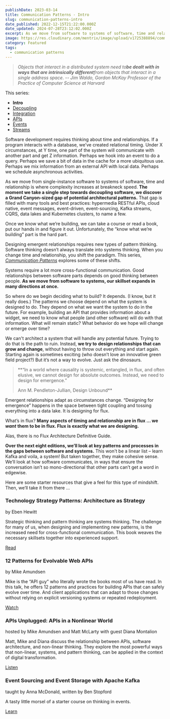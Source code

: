 ```yaml
---
publishDate: 2023-03-14
title: Communication Patterns - Intro
slug: communication-patterns-intro
date_published: 2022-12-15T21:22:00.000Z
date_updated: 2024-07-28T23:12:02.000Z
excerpt: As we move from software to systems of software, time and relationship is where complexity increases at breakneck speed.
image: https://res.cloudinary.com/mentrix/image/upload/v1725388894/comm-patterns_yc4ihw.jpg
category: Featured
tags:
  - communication patterns
---
```

> *Objects that interact in a distributed system need to**be dealt with in ways that are intrinsically different**from objects that interact in a single address space*.
> *-- Jim Waldo, Gordon McKay Professor of the Practice of Computer Science at Harvard*

This series:
- **Intro**
- [Decoupling](/communication-patterns-decoupling)
- [Integration](communication-patterns-integration)
- [APIs](/communication-patterns-apis)
- [Events](/communication-patterns-events)
- [Streams](/communication-patterns-streams)

Software development requires thinking about time and relationships. If a program interacts with a database, we’ve created relational timing. Under X circumstances, at Y time, one part of the system will communicate with another part and get Z information. Perhaps we hook into an event to do a query. Perhaps we save a bit of data in the cache for a more ubiquitous use. Perhaps we mix information from an external API with local data. Perhaps we schedule asynchronous activities.

As we move from single-instance software to systems of software, time and relationship is where complexity increases at breakneck speed. **The moment we take a single step towards decoupling software, we discover a Grand Canyon-sized gap of potential architectural patterns.** That gap is filled with many tools and best practices: hypermedia RESTful APIs, cloud native, event messages, event-driven, event-sourcing, Kafka streams, CQRS, data lakes and Kubernetes clusters, to name a few.

Once we know what we’re building, we can take a course or read a book, put our hands in and figure it out. Unfortunately, the “know what we’re building” part is the hard part.

Designing emergent relationships requires new types of pattern thinking. Software thinking doesn’t always translate into systems thinking. When you change time and relationship, you shift the paradigm. This series, *[Communication Patterns](/topics/communication-patterns)* explores some of these shifts.

Systems require a lot more cross-functional communication. Good relationships between software parts depends on good thinking between people. **As we move from software to systems, our skillset expands in many directions at once.**

So where do we begin deciding what to build? It depends. (I know, but it really does.) The patterns we choose depend on what the system is designed to do. They depend on what we want the system to do in the future. For example, building an API that provides information about a widget, we need to know what people (and other software) will do with that information. What will remain static? What behavior do we hope will change or emerge over time?

We can't architect a system that will handle any potential future. Trying to do that is the path to ruin. Instead, **we try to** **design relationships that can grow and change**, without having to throw out everything and start again. Starting again is sometimes exciting (who doesn’t love an innovative green field project?) But it’s not a way to evolve. Just ask the dinosaurs.

> **“In a world where causality is systemic, entangled, in flux, and often elusive, we cannot design for absolute outcomes. Instead, we need to design for emergence.”
> 
> Ann M. Pendleton-Jullian, Design Unbound**

Emergent relationships adapt as circumstances change. “Designing for emergence” happens in the space between tight coupling and tossing everything into a data lake. It is designing for flux.

What’s in flux? **Many aspects of timing and relationship are in flux … we** ***want*** **them to be in flux. Flux is exactly what we are designing.**

Alas, there is no Flux Architecture Definitive Guide.

**Over the next eight editions, we’ll look at key patterns and processes in the gaps between software and systems.** This won't be a linear list – learn Kafka and voila, a system! But taken together, they make cohesive sense. We’ll look at how software communicates, in ways that ensure the conversation isn’t so mono-directional that other parts can’t get a word in edgewise.

Here are some starter resources that give a feel for this type of mindshift. Then, we’ll take it from there …

### Technology Strategy Patterns: Architecture as Strategy

by Eben Hewitt

Strategic thinking and pattern thinking are systems thinking. The challenge for many of us, when designing and implementing new patterns, is the increased need for cross-functional communication. This book weaves the necessary skillsets together into experienced support.

[Read](https://bookshop.org/p/books/technology-strategy-patterns-architecture-as-strategy-eben-hewitt/8141316?ean=9781492040873)

### 12 Patterns for Evolvable Web APIs

by Mike Amundsen

Mike is the “API guy” who literally wrote the books most of us have read. In this talk, he offers 12 patterns and practices for building APIs that can safely evolve over time. And client applications that can adapt to those changes without relying on explicit versioning systems or repeated redeployment.

[Watch](https://www.youtube.com/watch?v=g6n3UGsQpSs)

### APIs Unplugged: APIs in a Nonlinear World

hosted by Mike Amundsen and Matt McLarty with guest Diana Montalion

Matt, Mike and Diana discuss the relationship between APIs, software architecture, and non-linear thinking. They explore the most powerful ways that non-linear, systems, and pattern thinking, can be applied in the context of digital transformation.

[Listen](https://soundcloud.com/mulesoft/apis-unplugged-s3-e11-apis-in-a-non-linear-world-with-diana-montalion)

### Event Sourcing and Event Storage with Apache Kafka

taught by Anna McDonald, written by Ben Stopford

A tasty little morsel of a starter course on thinking in events.

[Learn](https://developer.confluent.io/learn-kafka/event-sourcing/event-driven-vs-state-based/)


